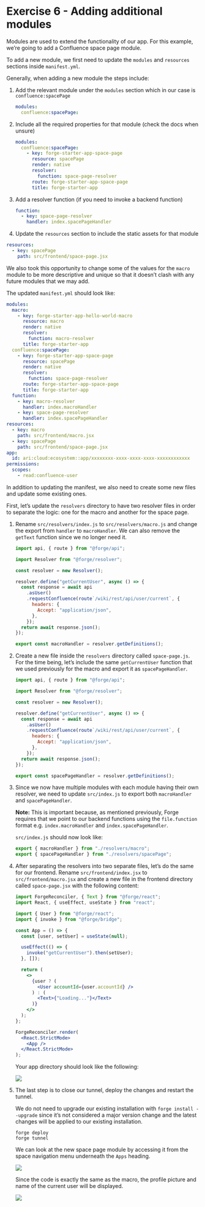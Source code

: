 # Exercise 6 - Adding additional modules

Modules are used to extend the functionality of our app. For this example, we’re going to add a Confluence space page module.

To add a new module, we first need to update the `modules` and `resources` sections inside `manifest.yml`.

Generally, when adding a new module the steps include:

1. Add the relevant module under the `modules` section which in our case is `confluence:spacePage`

   ```yaml
   modules:
     confluence:spacePage:
   ```

2. Include all the required properties for that module (check the docs when unsure)

   ```yaml
   modules:
     confluence:spacePage:
       - key: forge-starter-app-space-page
         resource: spacePage
         render: native
         resolver:
           function: space-page-resolver
         route: forge-starter-app-space-page
         title: forge-starter-app
   ```

3. Add a resolver function (if you need to invoke a backend function)

   ```yaml
   function:
     - key: space-page-resolver
       handler: index.spacePageHandler
   ```

4. Update the `resources` section to include the static assets for that module

```yaml
resources:
  - key: spacePage
    path: src/frontend/space-page.jsx
```

We also took this opportunity to change some of the values for the `macro` module to be more descriptive and unique so that it doesn’t clash with any future modules that we may add.

The updated `manifest.yml` should look like:

```yaml
modules:
  macro:
    - key: forge-starter-app-hello-world-macro
      resource: macro
      render: native
      resolver:
        function: macro-resolver
      title: forge-starter-app
  confluence:spacePage:
    - key: forge-starter-app-space-page
      resource: spacePage
      render: native
      resolver:
        function: space-page-resolver
      route: forge-starter-app-space-page
      title: forge-starter-app
  function:
    - key: macro-resolver
      handler: index.macroHandler
    - key: space-page-resolver
      handler: index.spacePageHandler
resources:
  - key: macro
    path: src/frontend/macro.jsx
  - key: spacePage
    path: src/frontend/space-page.jsx
app:
  id: ari:cloud:ecosystem::app/xxxxxxxx-xxxx-xxxx-xxxx-xxxxxxxxxxxx
permissions:
  scopes:
    - read:confluence-user
```

In addition to updating the manifest, we also need to create some new files and update some existing ones.

First, let’s update the `resolvers` directory to have two resolver files in order to separate the logic: one for the macro and another for the space page.

1. Rename `src/resolvers/index.js` to `src/resolvers/macro.js` and change the export from `handler` to `macroHandler`. We can also remove the `getText` function since we no longer need it.

   ```jsx
   import api, { route } from "@forge/api";

   import Resolver from "@forge/resolver";

   const resolver = new Resolver();

   resolver.define("getCurrentUser", async () => {
     const response = await api
       .asUser()
       .requestConfluence(route`/wiki/rest/api/user/current`, {
         headers: {
           Accept: "application/json",
         },
       });
     return await response.json();
   });

   export const macroHandler = resolver.getDefinitions();
   ```

2. Create a new file inside the `resolvers` directory called `space-page.js`. For the time being, let’s include the same `getCurrentUser` function that we used previously for the macro and export it as `spacePageHandler`.

   ```jsx
   import api, { route } from "@forge/api";

   import Resolver from "@forge/resolver";

   const resolver = new Resolver();

   resolver.define("getCurrentUser", async () => {
     const response = await api
       .asUser()
       .requestConfluence(route`/wiki/rest/api/user/current`, {
         headers: {
           Accept: "application/json",
         },
       });
     return await response.json();
   });

   export const spacePageHandler = resolver.getDefinitions();
   ```

3. Since we now have multiple modules with each module having their own resolver, we need to update `src/index.js` to export both `macroHandler` and `spacePageHandler`.

   **Note:** This is important because, as mentioned previously, Forge requires that we point to our backend functions using the `file.function` format e.g. `index.macroHandler` and `index.spacePageHandler`.

   `src/index.js` should now look like:

   ```jsx
   export { macroHandler } from "./resolvers/macro";
   export { spacePageHandler } from "./resolvers/spacePage";
   ```

4. After separating the resolvers into two separate files, let’s do the same for our frontend. Rename `src/frontend/index.jsx` to `src/frontend/macro.jsx` and create a new file in the frontend directory called `space-page.jsx` with the following content:

   ```jsx
   import ForgeReconciler, { Text } from "@forge/react";
   import React, { useEffect, useState } from "react";

   import { User } from "@forge/react";
   import { invoke } from "@forge/bridge";

   const App = () => {
     const [user, setUser] = useState(null);

     useEffect(() => {
       invoke("getCurrentUser").then(setUser);
     }, []);

     return (
       <>
         {user ? (
           <User accountId={user.accountId} />
         ) : (
           <Text>{"Loading..."}</Text>
         )}
       </>
     );
   };

   ForgeReconciler.render(
     <React.StrictMode>
       <App />
     </React.StrictMode>
   );
   ```

   Your app directory should look like the following:

   ![](./img/exercise-6/directory.png)

5. The last step is to close our tunnel, deploy the changes and restart the tunnel.

   We do not need to upgrade our existing installation with `forge install --upgrade` since it’s not considered a major version change and the latest changes will be applied to our existing installation.

   ```shell
   forge deploy
   forge tunnel
   ```

   We can look at the new space page module by accessing it from the space navigation menu underneath the `Apps` heading.

   ![](./img/exercise-6/sidebar-space-page.png)

   Since the code is exactly the same as the macro, the profile picture and name of the current user will be displayed.

   ![](./img/exercise-6/space-page-user-profile.png)
